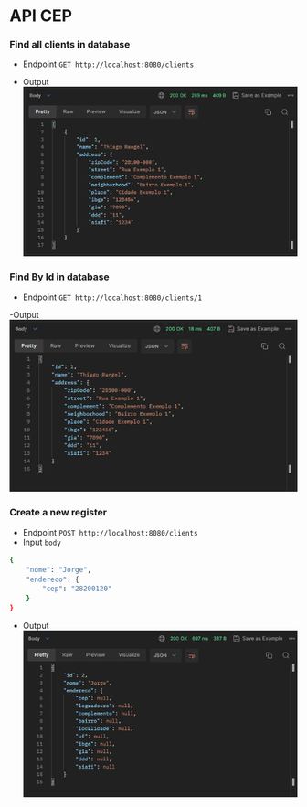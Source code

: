 # API CEP

### Find all clients in database
- Endpoint `GET http://localhost:8080/clients`

- Output
![img.png](img.png)


### Find By Id in database
- Endpoint `GET http://localhost:8080/clients/1`

-Output
![img_1.png](img_1.png)

### Create a new register
- Endpoint `POST http://localhost:8080/clients`
- Input `body`
```bash
{
    "nome": "Jorge",
    "endereco": {
        "cep": "28200120"
    }
}
```

- Output
![img_2.png](img_2.png)